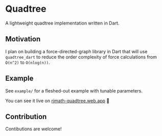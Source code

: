 # Quadtree

A lightweight quadtree implementation written in Dart.

## Motivation

I plan on building a force-directed-graph library in Dart that will use `quadtree_dart` to reduce the order complexity of force calculations from `O(n^2)` to `O(nlog(n))`.

## Example

See `example/` for a fleshed-out example with tunable parameters.

You can see it live on [rjmath-quadtree.web.app](https://rjmath-quadtree.web.app/#/) :tada:

## Contribution

Contibutions are welcome!
